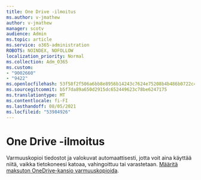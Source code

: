 ```yaml
---
title: One Drive -ilmoitus
ms.author: v-jmathew
author: v-jmathew
manager: scotv
audience: Admin
ms.topic: article
ms.service: o365-administration
ROBOTS: NOINDEX, NOFOLLOW
localization_priority: Normal
ms.collection: Adm_O365
ms.custom:
- "9002660"
- "9422"
ms.openlocfilehash: 53f58f2f506a6bb8e8956b14243c7624e75208b4b486b0722c40ab895a303796
ms.sourcegitcommit: b5f7da89a650d2915dc652449623c78be6247175
ms.translationtype: MT
ms.contentlocale: fi-FI
ms.lasthandoff: 08/05/2021
ms.locfileid: "53984926"
---
```

# <a name="one-drive-announcement"></a>One Drive -ilmoitus

Varmuuskopioi tiedostot ja valokuvat automaattisesti, jotta voit aina käyttää niitä, vaikka tietokoneesi katoaa, vahingoittuu tai varastetaan. [Määritä maksuton OneDrive-kansio varmuuskopioida](https://www.microsoft.com/microsoft-365/onedrive/pc-cloud-backup).
